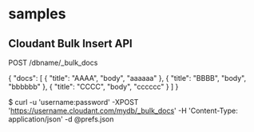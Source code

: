 # samples

## Cloudant Bulk Insert API

POST /dbname/_bulk_docs

{
 "docs": [
  { "title": "AAAA", "body", "aaaaaa" },
  { "title": "BBBB", "body", "bbbbbb" },
  { "title": "CCCC", "body", "cccccc" }
 ]
}

$ curl -u 'username:password' -XPOST 'https://username.cloudant.com/mydb/_bulk_docs' -H 'Content-Type: application/json' -d @prefs.json

